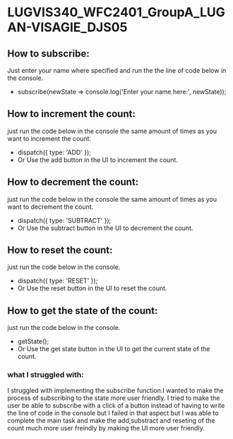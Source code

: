 # LUGVIS340_WFC2401_GroupA_LUGAN-VISAGIE_DJS05
## How to subscribe:
Just enter your name where specified and run the the line of code below in the console.
- subscribe(newState => console.log('Enter your name here:', newState));

## How to increment the count:
just run the code below in the console the same amount of times as you want to increment the count.
- dispatch({ type: 'ADD' });
- Or Use the add button in the UI to increment the count.

## How to decrement the count:
just run the code below in the console the same amount of times as you want to decrement the count.
- dispatch({ type: 'SUBTRACT' });
-  Or Use the subtract button in the UI to decrement the count.

## How to reset the count:
just run the code below in the console.
- dispatch({ type: 'RESET' });
- Or Use the reset button in the UI to reset the count.

## How to get the state of the count:
just run the code below in the console.
- getState();
- Or Use the get state button in the UI to get the current state of the count.

### what I struggled with:
I struggled with implementing the subscribe function.I wanted to make the process of subscribing to the state more user friendly. I tried to make the user be able to subscribe with a click of a button instead of having to write the line of code in the console but I failed in that aspect but I was able to complete the main task and make the add,substract and reseting of the count much more user freindly by making the UI more user friendly.
